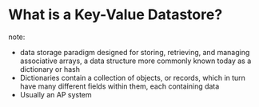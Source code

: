 #  What is a Key-Value Datastore?

note:
- data storage paradigm designed for storing, retrieving, and managing associative arrays, a data structure more commonly known today as a dictionary or hash
- Dictionaries contain a collection of objects, or records, which in turn have many different fields within them, each containing data
- Usually an AP system
